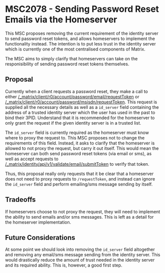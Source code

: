 # MSC2078 - Sending Password Reset Emails via the Homeserver

This MSC proposes removing the current requirement of the identity server to send password reset tokens, and allows homeservers to implement the functionality instead. The intention is to put less trust in the identity server which is currently one of the most centralised components of Matrix.

The MSC aims to simply clarify that homeservers can take on the responisibility of sending password reset tokens themselves.

## Proposal

Currently when a client requests a password reset, they make a call to either [/_matrix/client/r0/account/password/email/requestToken](https://matrix.org/docs/spec/client_server/r0.4.0.html#post-matrix-client-r0-account-password-email-requesttoken) or [/_matrix/client/r0/account/password/msisdn/requestToken](https://matrix.org/docs/spec/client_server/r0.4.0.html#post-matrix-client-r0-account-password-msisdn-requesttoken). This request is supplied all the necessary details as well as a `id_server` field containing the address of a trusted identity server which the user has used in the past to bind their 3PID. Understand that it is recommended for the homeserver to only grant the request if the given identity server is in a trusted list.

The `id_server` field is currently required as the homeserver must know where to proxy the request to. This MSC proposes not to change the requirements of this field. Instead, it asks to clarify that the homeserver is allowed to not proxy the request, but carry it out itself. This would mean the homeserver can both send password reset tokens (via email or sms), as well as accept requests to [/_matrix/identity/api/v1/validate/email/submitToken](https://matrix.org/docs/spec/identity_service/r0.1.0.html#post-matrix-identity-api-v1-validate-email-submittoken) to verify that token.

Thus, this proposal really only requests that it be clear that a homeserver does not need to proxy requests to `/requestToken`, and instead can ignore the `id_server` field and perform emailing/sms message sending by itself.

## Tradeoffs

If homeservers choose to not proxy the request, they will need to implement the ability to send emails and/or sms messages. This is left as a detail for the homeserver implementation.

## Future Considerations

At some point we should look into removing the `id_server` field altogether and removing any email/sms message sending from the identity server. This would drastically reduce the amount of trust needed in the identity server and its required ability. This is, however, a good first step.
